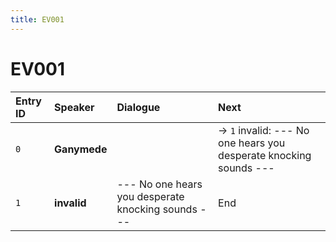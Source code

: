 ```yaml
---
title: EV001
---
```


# EV001


| Entry ID | Speaker | Dialogue | Next |
| :------- | :------ | :------- | :------------ |
| `0` | **Ganymede** |  | → `1` invalid: \-\-\- No one hears you desperate knocking sounds \-\-\- |
| `1` | **invalid** | \-\-\- No one hears you desperate knocking sounds \-\-\- | End |
